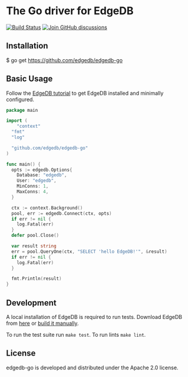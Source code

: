 # The Go driver for EdgeDB
[![Build Status](https://github.com/edgedb/edgedb-go/workflows/Tests/badge.svg?event=push&branch=master)](https://github.com/edgedb/edgedb-go/actions)
[![Join GitHub discussions](https://img.shields.io/badge/join-github%20discussions-green)](https://github.com/edgedb/edgedb/discussions)

## Installation
$ go get https://github.com/edgedb/edgedb-go

## Basic Usage
Follow the [EdgeDB tutorial](https://edgedb.com/docs/tutorial/index)
to get EdgeDB installed and minimally configured.

```go
package main

import (
	"context"
  "fmt"
  "log"

  "github.com/edgedb/edgedb-go"
)

func main() {
  opts := edgedb.Options{
    Database: "edgedb",
    User: "edgedb",
    MinConns: 1,
    MaxConns: 4,
  }

  ctx := context.Background()
  pool, err := edgedb.Connect(ctx, opts)
  if err != nil {
    log.Fatal(err)
  }
  defer pool.Close()

  var result string
  err = pool.QueryOne(ctx, "SELECT 'hello EdgeDB!'", &result)
  if err != nil {
    log.Fatal(err)
  }

  fmt.Println(result)
}
```

## Development

A local installation of EdgeDB is required to run tests.
Download EdgeDB from [here](https://edgedb.com/download)
or [build it manually](https://edgedb.com/docs/internals/dev/).

To run the test suite run `make test`.
To run lints `make lint`.

## License
edgedb-go is developed and distributed under the Apache 2.0 license.

